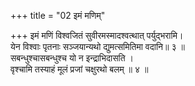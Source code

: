 +++
title = "02 इमं मणिम्"

+++
इमं मणिं विश्वजितं सुवीरमस्मादश्वत्थात् पर्युद्भरामि।  
येन विश्वाः पृतनाः सञ्जयान्यथो द्युमत्समितिमा वदानि॥ ३ ॥  
सबन्धुश्चासबन्धुश्च यो न इन्द्राभिदासति ।  
वृश्चामि तस्याहं मूलं प्रजां चक्षुरथो बलम् ॥ ४ ॥